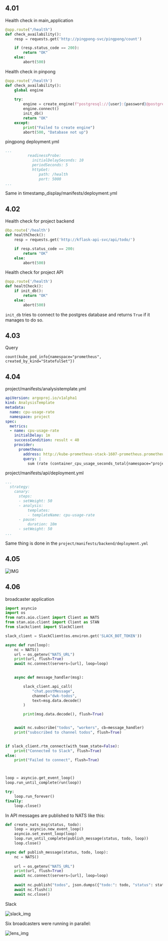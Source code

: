 ## 4.01

Health check in main_application

```python
@app.route("/health")
def check_availability():
    resp = requests.get('http://pingpong-svc/pingpong/count')

    if (resp.status_code == 200):
        return "OK"
    else:
        abort(500)
```

Health check in pinpong

```python
@app.route('/health')
def check_availability():
    global engine
    
    try:
        engine = create_engine(f"postgresql://{user}:{password}@postgres-svc.main-app:5432/{db}")
        engine.connect()
        init_db()
        return "OK"
    except:
        print("Failed to create engine")
        abort(500, "Database not up")

```

pingpong deployment.yml

```yml
...
          readinessProbe:
            initialDelaySeconds: 10 
            periodSeconds: 5 
            httpGet:
               path: /health
               port: 5000
...
```

Same in timestamp_display/manifests/deployment.yml

## 4.02

Health check for project backend

```python
@bp.route('/health')
def healthCheck():
    resp = requests.get('http://kflask-api-svc/api/todo/')

    if resp.status_code == 200:
        return "OK"
    else:
        abort(500)
```

Health check for project API

```python
@app.route('/health')
def healtCheck():
    if init_db():
        return "OK"
    else:
        abort(500)
```

`init_db` tries to connect to the postgres database and returns `True` if it manages to do so.

## 4.03

Query

`count(kube_pod_info{namespace="prometheus", created_by_kind="StatefulSet"})`

## 4.04

project/manifests/analysistemplate.yml

```yml
apiVersion: argoproj.io/v1alpha1
kind: AnalysisTemplate
metadata:
  name: cpu-usage-rate
  namespace: project
spec:
  metrics:
  - name: cpu-usage-rate
    initialDelay: 1m
    successCondition: result < 40
    provider:
      prometheus:
        address: http://kube-prometheus-stack-1607-prometheus.prometheus.svc.cluster.local:9090
        query: |
          sum (rate (container_cpu_usage_seconds_total{namespace="project"}[10m])) / sum(machine_cpu_cores) * 100
```

project/manifests/api/deployment.yml

```yml
...
  strategy:
    canary:
      steps:
      - setWeight: 50
      - analysis:
          templates:
          - templateName: cpu-usage-rate
      - pause:
          duration: 10m
      - setWeight: 50
...
```

Same thing is done in the `project/manifests/backend/deployment.yml`

## 4.05

![IMG](https://github.com/ConstantKrieg/DevOpsWithKubernetes-solutions/blob/master/exercises/images/4_05.jpg?raw=true)

## 4.06

broadcaster application

```python
import asyncio
import os
from nats.aio.client import Client as NATS
from stan.aio.client import Client as STAN
from slackclient import SlackClient

slack_client = SlackClient(os.environ.get('SLACK_BOT_TOKEN'))

async def run(loop):
    nc = NATS()
    url = os.getenv("NATS_URL")
    print(url, flush=True)
    await nc.connect(servers=[url], loop=loop)

    
    async def message_handler(msg):

        slack_client.api_call(
            "chat.postMessage",
            channel="dwk-todos",
            text=msg.data.decode()
        )

        print(msg.data.decode(), flush=True)


    await nc.subscribe("todos", "workers", cb=message_handler)
    print("subscribed to channel todos", flush=True)
    

if slack_client.rtm_connect(with_team_state=False):
    print("Connected to Slack", flush=True)
else:
    print("Failed to connect", flush=True)



loop = asyncio.get_event_loop()
loop.run_until_complete(run(loop))

try:
    loop.run_forever()
finally:
    loop.close()
```

In API messages are published to NATS like this:

```python
def create_nats_msg(status, todo):
    loop = asyncio.new_event_loop()
    asyncio.set_event_loop(loop)
    loop.run_until_complete(publish_message(status, todo, loop))
    loop.close()

async def publish_message(status, todo, loop):
    nc = NATS()
 
    url = os.getenv("NATS_URL")
    print(url, flush=True)
    await nc.connect(servers=[url], loop=loop)
 
    await nc.publish("todos", json.dumps({"todo:": todo, "status": status }).encode())
    await nc.flush(1)
    await nc.close()
```

Slack

![slack_img](https://github.com/ConstantKrieg/DevOpsWithKubernetes-solutions/blob/master/exercises/images/4_06.jpg?raw=true)

Six broadcasters were running in parallel:

![lens_img](https://github.com/ConstantKrieg/DevOpsWithKubernetes-solutions/blob/master/exercises/images/4_06_2.jpg?raw=true)
